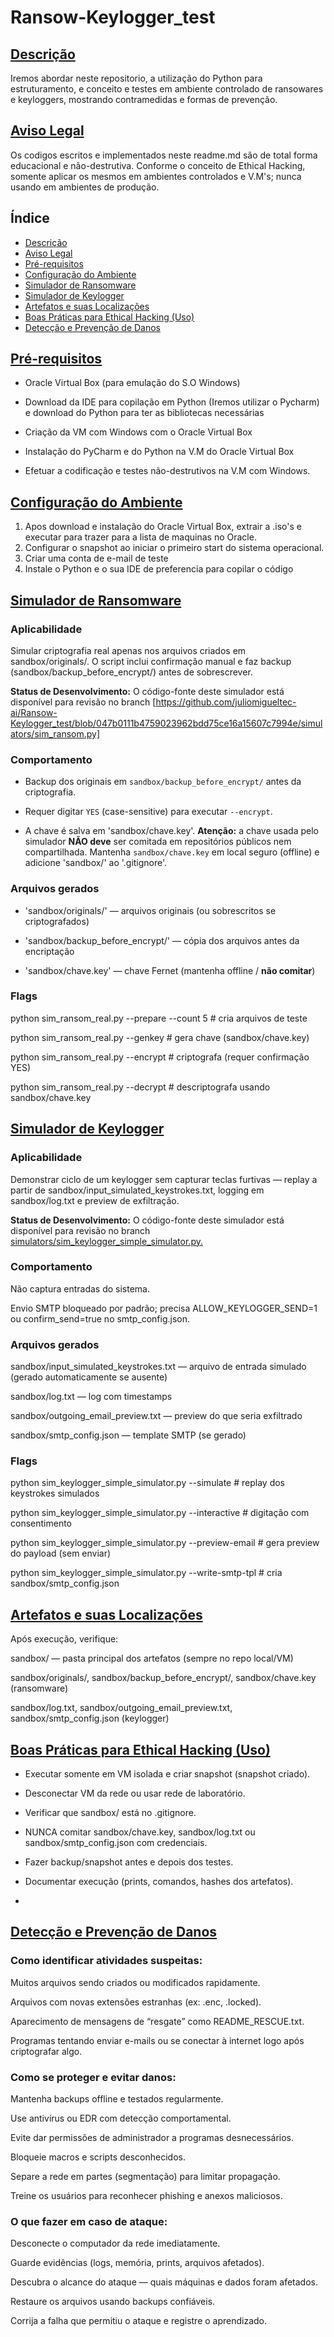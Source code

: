 # Ransow-Keylogger_test

## [Descrição](#descrição)

Iremos abordar neste repositorio, a utilização do Python para estruturamento, e conceito e testes em ambiente controlado de ransowares e keyloggers, mostrando contramedidas e formas de prevenção.

## [Aviso Legal](#aviso-legal)

Os codigos escritos e implementados neste readme.md são de total forma educacional e não-destrutiva.
Conforme o conceito de Ethical Hacking, somente aplicar os mesmos em ambientes controlados e V.M's; nunca usando em ambientes de produção.

## Índice

* [Descrição](#descrição)
* [Aviso Legal](#aviso-legal)
* [Pré-requisitos](#pré-requisitos)
* [Configuração do Ambiente](#configuração-do-ambiente)
* [Simulador de Ransomware](#ransonware)
* [Simulador de Keylogger](#keylogger)
* [Artefatos e suas Localizações](#artefatos-e-suas-localizações)
* [Boas Práticas para Ethical Hacking (Uso)](#boas-práticas-para-ethical-hacking)
* [Detecção e Prevenção de Danos](#detecção-e-prevenção-de-danos)

  
## [Pré-requisitos](#pré-requisitos)


- Oracle Virtual Box (para emulação do S.O Windows)
  
- Download da IDE para copilação em Python (Iremos utilizar o Pycharm) e download do Python para ter as bibliotecas necessárias
  
- Criação da VM com Windows com o Oracle Virtual Box
  
- Instalação do PyCharm e do Python na V.M do Oracle Virtual Box
  
- Efetuar a codificação e testes não-destrutivos na V.M com Windows.
  

## [Configuração do Ambiente](#configuração-do-ambiente)


1. Apos download e instalação do Oracle Virtual Box, extrair a .iso's e executar para trazer para a lista de maquinas no Oracle.
2. Configurar o snapshot ao iniciar o primeiro start do sistema operacional.
3. Criar uma conta de e-mail de teste
4. Instale o Python e o sua IDE de preferencia para copilar o código
   

## [Simulador de Ransomware](#ransonware)


### Aplicabilidade


Simular criptografia real apenas nos arquivos criados em sandbox/originals/. O script inclui confirmação manual e faz backup (sandbox/backup_before_encrypt/) antes de sobrescrever.

**Status de Desenvolvimento:** O código-fonte deste simulador está disponível para revisão no branch [https://github.com/juliomigueltec-ai/Ransow-Keylogger_test/blob/047b0111b4759023962bdd75ce16a15607c7994e/simulators/sim_ransom.py]

### Comportamento


- Backup dos originais em `sandbox/backup_before_encrypt/` antes da criptografia.
  
- Requer digitar `YES` (case-sensitive) para executar `--encrypt`.

- A chave é salva em 'sandbox/chave.key'. **Atenção:** a chave usada pelo simulador **NÃO deve** ser comitada em repositórios públicos nem compartilhada. Mantenha `sandbox/chave.key` em local seguro (offline) e adicione 'sandbox/' ao '.gitignore'.
  

### Arquivos gerados


- 'sandbox/originals/' — arquivos originais (ou sobrescritos se criptografados)
  
- 'sandbox/backup_before_encrypt/' — cópia dos arquivos antes da encriptação
  
- 'sandbox/chave.key' — chave Fernet (mantenha offline / **não comitar**)
  

### Flags


python sim_ransom_real.py --prepare --count 5               # cria arquivos de teste

python sim_ransom_real.py --genkey                          # gera chave (sandbox/chave.key)

python sim_ransom_real.py --encrypt                         # criptografa (requer confirmação YES)

python sim_ransom_real.py --decrypt                         # descriptografa usando sandbox/chave.key

## [Simulador de Keylogger](#keylogger)


### Aplicabilidade


Demonstrar ciclo de um keylogger sem capturar teclas furtivas — replay a partir de sandbox/input_simulated_keystrokes.txt, logging em sandbox/log.txt e preview de exfiltração.

**Status de Desenvolvimento:** O código-fonte deste simulador está disponível para revisão no branch [simulators/sim_keylogger_simple_simulator.py.](https://github.com/juliomigueltec-ai/Ransow-Keylogger_test/blob/047b0111b4759023962bdd75ce16a15607c7994e/simulators/sim_keylogger_simple_simulator.py)


### Comportamento


Não captura entradas do sistema.

Envio SMTP bloqueado por padrão; precisa ALLOW_KEYLOGGER_SEND=1 ou confirm_send=true no smtp_config.json.


### Arquivos gerados


sandbox/input_simulated_keystrokes.txt — arquivo de entrada simulado (gerado automaticamente se ausente)

sandbox/log.txt — log com timestamps

sandbox/outgoing_email_preview.txt — preview do que seria exfiltrado

sandbox/smtp_config.json — template SMTP (se gerado)


### Flags


python sim_keylogger_simple_simulator.py --simulate                  # replay dos keystrokes simulados

python sim_keylogger_simple_simulator.py --interactive               # digitação com consentimento

python sim_keylogger_simple_simulator.py --preview-email             # gera preview do payload (sem enviar)

python sim_keylogger_simple_simulator.py --write-smtp-tpl            # cria sandbox/smtp_config.json


## [Artefatos e suas Localizações](#artefatos-e-suas-localizações)


Após execução, verifique:

sandbox/ — pasta principal dos artefatos (sempre no repo local/VM)

sandbox/originals/, sandbox/backup_before_encrypt/, sandbox/chave.key (ransomware)

sandbox/log.txt, sandbox/outgoing_email_preview.txt, sandbox/smtp_config.json (keylogger)


## [Boas Práticas para Ethical Hacking (Uso)](#boas-práticas-para-ethical-hacking)


- Executar somente em VM isolada e criar snapshot (snapshot criado).

- Desconectar VM da rede ou usar rede de laboratório.

- Verificar que sandbox/ está no .gitignore.

- NUNCA comitar sandbox/chave.key, sandbox/log.txt ou sandbox/smtp_config.json com credenciais.

- Fazer backup/snapshot antes e depois dos testes.

- Documentar execução (prints, comandos, hashes dos artefatos).
- 

## [Detecção e Prevenção de Danos](#detecção-e-prevenção-de-danos)


### Como identificar atividades suspeitas:


Muitos arquivos sendo criados ou modificados rapidamente.

Arquivos com novas extensões estranhas (ex: .enc, .locked).

Aparecimento de mensagens de “resgate” como README_RESCUE.txt.

Programas tentando enviar e-mails ou se conectar à internet logo após criptografar algo.


### Como se proteger e evitar danos:


Mantenha backups offline e testados regularmente.

Use antivírus ou EDR com detecção comportamental.

Evite dar permissões de administrador a programas desnecessários.

Bloqueie macros e scripts desconhecidos.

Separe a rede em partes (segmentação) para limitar propagação.

Treine os usuários para reconhecer phishing e anexos maliciosos.


### O que fazer em caso de ataque:


Desconecte o computador da rede imediatamente.

Guarde evidências (logs, memória, prints, arquivos afetados).

Descubra o alcance do ataque — quais máquinas e dados foram afetados.

Restaure os arquivos usando backups confiáveis.

Corrija a falha que permitiu o ataque e registre o aprendizado.

